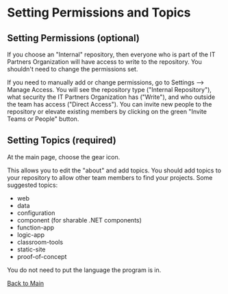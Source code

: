 # Setting Permissions and Topics

## Setting Permissions (optional)

If you choose an "Internal" repository, then everyone who is part of the IT Partners Organization will have access to write to the repository. You shouldn't need to change the permissions set. 

If you need to manually add or change permissions, go to Settings --> Manage Access. You will see the repository type ("Internal Repository"), what security the IT Partners Organization has ("Write"), and who outside the team has access ("Direct Access"). You can invite new people to the repository or elevate existing members by clicking on the green "Invite Teams or People" button. 

## Setting Topics (required)

At the main page, choose the gear icon.

This allows you to edit the "about" and add topics. You should add topics to your repository to allow other team members to find your projects. Some suggested topics:
* web
* data
* configuration
* component (for sharable .NET components)
* function-app
* logic-app
* classroom-tools
* static-site
* proof-of-concept

You do not need to put the language the program is in. 

[Back to Main](https://github.com/itpartnersillinois/tutorial/blob/master/README.md)
